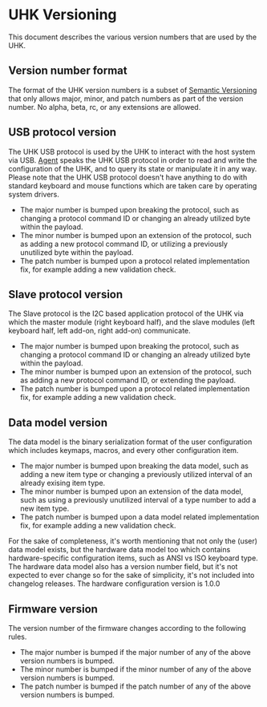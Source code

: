 # UHK Versioning

This document describes the various version numbers that are used by the UHK.

## Version number format

The format of the UHK version numbers is a subset of [Semantic Versioning](http://semver.org/) that only allows major, minor, and patch numbers as part of the version number. No alpha, beta, rc, or any extensions are allowed.

## USB protocol version

The UHK USB protocol is used by the UHK to interact with the host system via USB. [Agent](https://github.com/UltimateHackingKeyboard/agent) speaks the UHK USB protocol in order to read and write the configuration of the UHK, and to query its state or manipulate it in any way. Please note that the UHK USB protocol doesn't have anything to do with standard keyboard and mouse functions which are taken care by operating system drivers.

* The major number is bumped upon breaking the protocol, such as changing a protocol command ID or changing an already utilized byte within the payload.
* The minor number is bumped upon an extension of the protocol, such as adding a new protocol command ID, or utilizing a previously unutilized byte within the payload.
* The patch number is bumped upon a protocol related implementation fix, for example adding a new validation check.

## Slave protocol version

The Slave protocol is the I2C based application protocol of the UHK via which the master module (right keyboard half), and the slave modules (left keyboard half, left add-on, right add-on) communicate.

* The major number is bumped upon breaking the protocol, such as changing a protocol command ID or changing an already utilized byte within the payload.
* The minor number is bumped upon an extension of the protocol, such as adding a new protocol command ID, or extending the payload.
* The patch number is bumped upon a protocol related implementation fix, for example adding a new validation check.

## Data model version

The data model is the binary serialization format of the user configuration which includes keymaps, macros, and every other configuration item.

* The major number is bumped upon breaking the data model, such as adding a new item type or changing a previously utilized interval of an already exising item type.
* The minor number is bumped upon an extension of the data model, such as using a previously unutilized interval of a type number to add a new item type.
* The patch number is bumped upon a data model related implementation fix, for example adding a new validation check.

For the sake of completeness, it's worth mentioning that not only the (user) data model exists, but the hardware data model too which contains hardware-specific configuration items, such as ANSI vs ISO keyboard type. The hardware data model also has a version number field, but it's not expected to ever change so for the sake of simplicity, it's not included into changelog releases. The hardware configuration version is 1.0.0

## Firmware version

The version number of the firmware changes according to the following rules.

* The major number is bumped if the major number of any of the above version numbers is bumped.
* The minor number is bumped if the minor number of any of the above version numbers is bumped.
* The patch number is bumped if the patch number of any of the above version numbers is bumped.

